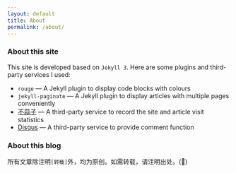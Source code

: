 ```yaml
---
layout: default
title: About
permalink: /about/
---
```


### About this site

This site is developed based on `Jekyll 3`. Here are some plugins and third-party services I used:

- `rouge` — A Jekyll plugin to display code blocks with colours
- `jekyll-paginate` — A Jekyll plugin to display articles with multiple pages conveniently
- [不蒜子](http://ibruce.info/2015/04/04/busuanzi/) — A third-party service to record the site and article visit statistics
- [Disqus](https://disqus.com/) — A third-party service to provide comment function

### About this blog

所有文章除注明`[转载]`外，均为原创。如需转载，请注明出处。(🙂)